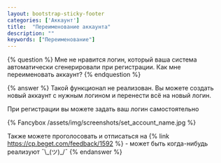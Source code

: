 ```yaml
---
layout: bootstrap-sticky-footer
categories: ['Аккаунт']
title:  "Переименование аккаунта"
description: ""
keywords: ["Переименование"]
---
```

{% question %} 
Мне не нравится логин, который ваша система автоматически сгенерировали при регистрации. Как мне переименовать аккаунт?
{% endquestion %} 

{% answer %}
Такой функционал не реализован. Вы можете создать новый аккаунт с нужным логином и перенести всё на новый логин.

При регистрации вы можете задать ваш логин самостоятельно

{% Fancybox /assets/img/screenshots/set_account_name.jpg %}

Также можете проголосовать и отписаться на {% link https://cp.beget.com/feedback/1592 %} - может быть когда-нибудь реализуют ¯\\\_(ツ)_/¯
{% endanswer %}
